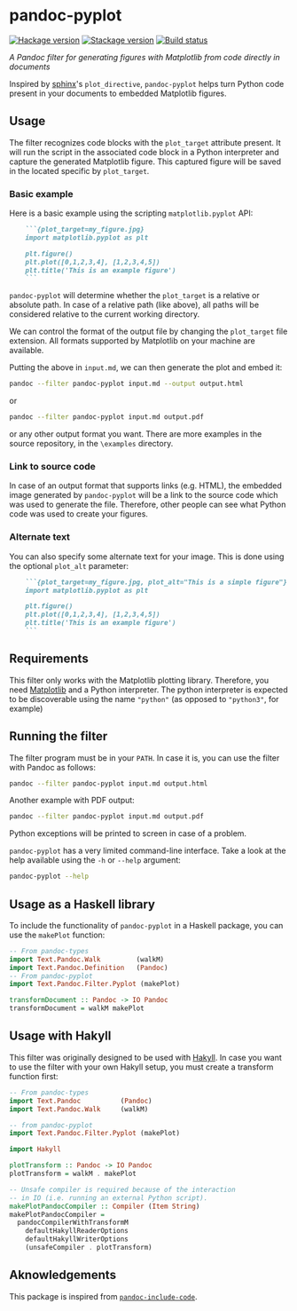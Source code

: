 # pandoc-pyplot

[![Hackage version](https://img.shields.io/hackage/v/pandoc-pyplot.svg)](http://hackage.haskell.org/package/pandoc-pyplot) [![Stackage version](http://stackage.org/package/pandoc-pyplot/badge/nightly)](http://stackage.org/nightly/package/pandoc-pyplot) [![Build status](https://ci.appveyor.com/api/projects/status/qbmq9cyks5jup48e?svg=true)](https://ci.appveyor.com/project/LaurentRDC/pandoc-pyplot)

_A Pandoc filter for generating figures with Matplotlib from code directly in documents_

Inspired by [sphinx](https://sphinxdoc.org)'s `plot_directive`, `pandoc-pyplot` helps turn Python code present in your documents to embedded Matplotlib figures. 

## Usage

The filter recognizes code blocks with the `plot_target` attribute present. It will run the script in the associated code block in a Python interpreter and capture the generated Matplotlib figure. This captured figure will be saved in the located specific by `plot_target`.

### Basic example

Here is a basic example using the scripting `matplotlib.pyplot` API:

```markdown
    ```{plot_target=my_figure.jpg}
    import matplotlib.pyplot as plt

    plt.figure()
    plt.plot([0,1,2,3,4], [1,2,3,4,5])
    plt.title('This is an example figure')
    ```
```

`pandoc-pyplot` will determine whether the `plot_target` is a relative or absolute path. In case of a relative path (like above), all paths will be considered relative to the current working directory.

We can control the format of the output file by changing the `plot_target` file extension. All formats supported by Matplotlib on your machine are available.

Putting the above in `input.md`, we can then generate the plot and embed it:

```bash
pandoc --filter pandoc-pyplot input.md --output output.html
```

or

```bash
pandoc --filter pandoc-pyplot input.md output.pdf
```

or any other output format you want. There are more examples in the source repository, in the `\examples` directory.

### Link to source code

In case of an output format that supports links (e.g. HTML), the embedded image generated by `pandoc-pyplot` will be a link to the source code which was used to generate the file. Therefore, other people can see what Python code was used to create your figures.

### Alternate text

You can also specify some alternate text for your image. This is done using the optional `plot_alt` parameter:

```markdown
    ```{plot_target=my_figure.jpg, plot_alt="This is a simple figure"}
    import matplotlib.pyplot as plt

    plt.figure()
    plt.plot([0,1,2,3,4], [1,2,3,4,5])
    plt.title('This is an example figure')
    ```
```

## Requirements

This filter only works with the Matplotlib plotting library. Therefore, you need [Matplotlib](matplotlib.org) and a Python interpreter. The python interpreter is expected to be discoverable using the name `"python"` (as opposed to `"python3"`, for example)

## Running the filter

The filter program must be in your `PATH`. In case it is, you can use the filter with Pandoc as follows:

```bash
pandoc --filter pandoc-pyplot input.md output.html
```

Another example with PDF output:

```bash
pandoc --filter pandoc-pyplot input.md output.pdf
```

Python exceptions will be printed to screen in case of a problem.

`pandoc-pyplot` has a very limited command-line interface. Take a look at the help available using the `-h` or `--help` argument:

```bash
pandoc-pyplot --help
```

## Usage as a Haskell library

To include the functionality of `pandoc-pyplot` in a Haskell package, you can use the `makePlot` function:

```haskell
-- From pandoc-types
import Text.Pandoc.Walk         (walkM)
import Text.Pandoc.Definition   (Pandoc)
-- From pandoc-pyplot
import Text.Pandoc.Filter.Pyplot (makePlot)

transformDocument :: Pandoc -> IO Pandoc
transformDocument = walkM makePlot
```

## Usage with Hakyll

This filter was originally designed to be used with [Hakyll](https://jaspervdj.be/hakyll/). In case you want to use the filter with your own Hakyll setup, you must create a transform function first:

```haskell
-- From pandoc-types
import Text.Pandoc          (Pandoc)
import Text.Pandoc.Walk     (walkM)

-- from pandoc-pyplot
import Text.Pandoc.Filter.Pyplot (makePlot)

import Hakyll

plotTransform :: Pandoc -> IO Pandoc
plotTransform = walkM . makePlot

-- Unsafe compiler is required because of the interaction
-- in IO (i.e. running an external Python script).
makePlotPandocCompiler :: Compiler (Item String)
makePlotPandocCompiler =
  pandocCompilerWithTransformM
    defaultHakyllReaderOptions
    defaultHakyllWriterOptions
    (unsafeCompiler . plotTransform)
```

## Aknowledgements

This package is inspired from [`pandoc-include-code`](https://github.com/owickstrom/pandoc-include-code).
